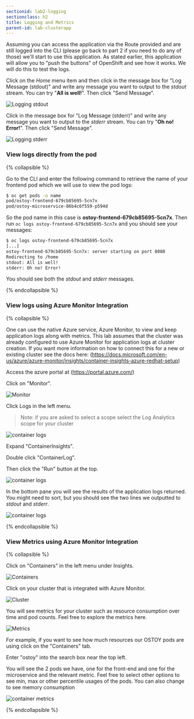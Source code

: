```yaml
---
sectionid: lab2-logging
sectionclass: h2
title: Logging and Metrics
parent-id: lab-clusterapp
---
```


Assuming you can access the application via the Route provided and are still logged into the CLI (please go back to part 2 if you need to do any of those) we'll start to use this application.  As stated earlier, this application will allow you to "push the buttons" of OpenShift and see how it works.  We will do this to test the logs.

Click on the *Home* menu item and then click in the message box for "Log Message (stdout)" and write any message you want to output to the *stdout* stream.  You can try "**All is well!**".  Then click "Send Message".

![Logging stdout](/media/managedlab/8-ostoy-stdout.png)

Click in the message box for "Log Message (stderr)" and write any message you want to output to the *stderr* stream. You can try "**Oh no! Error!**".  Then click "Send Message".

![Logging stderr](/media/managedlab/9-ostoy-stderr.png)

### View logs directly from the pod

{% collapsible %}

Go to the CLI and enter the following command to retrieve the name of your frontend pod which we will use to view the pod logs:

```sh
$ oc get pods -o name
pod/ostoy-frontend-679cb85695-5cn7x
pod/ostoy-microservice-86b4c6f559-p594d
```

So the pod name in this case is **ostoy-frontend-679cb85695-5cn7x**.  Then run `oc logs ostoy-frontend-679cb85695-5cn7x` and you should see your messages:

```sh
$ oc logs ostoy-frontend-679cb85695-5cn7x
[...]
ostoy-frontend-679cb85695-5cn7x: server starting on port 8080
Redirecting to /home
stdout: All is well!
stderr: Oh no! Error!
```

You should see both the *stdout* and *stderr* messages.

{% endcollapsible %}

### View logs using Azure Monitor Integration

{% collapsible %}

One can use the native Azure service, Azure Monitor, to view and keep application logs along with metrics. This lab assumes that the cluster was already configured to use Azure Monitor for application logs at cluster creation.  If you want more information on how to connect this for a new or existing cluster see the docs here: (https://docs.microsoft.com/en-us/azure/azure-monitor/insights/container-insights-azure-redhat-setup)


Access the azure portal at (https://portal.azure.com/)

Click on "Monitor".

![Monitor](/media/managedlab/24-ostoy-azuremonitor.png)

Click Logs in the left menu.

> Note: if you are asked to select a scope select the Log Analytics scope for your cluster

![container logs](/media/managedlab/29-ostoy-logs.png)

Expand "ContainerInsights".

Double click "ContainerLog".

Then click the "Run" button at the top.

![container logs](/media/managedlab/30-ostoy-logs.png)

In the bottom pane you will see the results of the application logs returned.  You might need to sort, but you should see the two lines we outputted to *stdout* and *stderr*.

![container logs](/media/managedlab/31-ostoy-logout.png)

{% endcollapsible %}


### View Metrics using Azure Monitor Integration

{% collapsible %}

Click on "Containers" in the left menu under Insights.

![Containers](/media/managedlab/25-ostoy-monitorcontainers.png)

Click on your cluster that is integrated with Azure Monitor.

![Cluster](/media/managedlab/26-ostoy-monitorcluster.png)

You will see metrics for your cluster such as resource consumption over time and pod counts.  Feel free to explore the metrics here.  

![Metrics](/media/managedlab/27-ostoy-metrics.png)

For example, if you want to see how much resources our OSTOY pods are using click on the "Containers" tab.

Enter "ostoy" into the search box near the top left.

You will see the 2 pods we have, one for the front-end and one for the microservice and the relevant metric.  Feel free to select other options to see min, max or other percentile usages of the pods.  You can also change to see memory consumption

![container metrics](/media/managedlab/28-ostoy-metrics.png)

{% endcollapsible %}